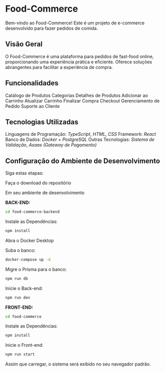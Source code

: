 # Food-Commerce

Bem-vindo ao Food-Commerce! Este é um projeto de e-commerce desenvolvido para fazer pedidos de comida.

## Visão Geral

O Food-Commerce é uma plataforma para pedidos de fast-food online, proporcionando uma experiência prática e eficiente. Oferece soluções abrangentes para facilitar a experiência de compra.

## Funcionalidades

Catálogo de Produtos
Categorias
Detalhes de Produtos
Adicionar ao Carrinho
Atualizar Carrinho
Finalizar Compra
Checkout
Gerenciamento de Pedido
Suporte ao Cliente

## Tecnologias Utilizadas

Linguagens de Programação: _TypeScript_, _HTML_, _CSS_
Framework: _React_
Banco de Dados: _Docker + PostgreSQL_
Outras Tecnologias: _Sistema de Validação_, _Asaas (Gateway de Pagamento)_

## Configuração do Ambiente de Desenvolvimento

Siga estas etapas:

Faça o download do repositório

Em seu ambiente de desenvolvimento

**BACK-END:**

```bash
cd food-commerce-backend
```

Instale as Dependências:

```bash
npm install
```

Abra o Docker Desktop

Suba o banco:

```bash
docker-compose up -d
```

Migre o Prisma para o banco:

```bash
npm run db
```

Inicie o Back-end:

```bash
npm run dev
```

**FRONT-END:**

```bash
cd food-commerce
```

Instale as Dependências:

```bash
npm install
```

Inicie o Front-end:

```bash
npm run start
```

Assim que carregar, o sistema será exibido no seu navegador padrão.
